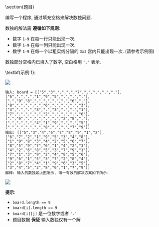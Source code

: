 \section{题目}

编写一个程序, 通过填充空格来解决数独问题. 

数独的解法需 **遵循如下规则**: 

- 数字 `1-9` 在每一行只能出现一次. 
- 数字 `1-9` 在每一列只能出现一次. 
- 数字 `1-9` 在每一个以粗实线分隔的 `3x3` 宫内只能出现一次. (请参考示例图)

数独部分空格内已填入了数字, 空白格用 `'.'` 表示. 

\textbf{示例 1}: 

![](images/37-1.png)

```
输入: board = [["5","3",".",".","7",".",".",".","."],["6",".",".","1","9","5",".",".","."],[".","9","8",".",".",".",".","6","."],["8",".",".",".","6",".",".",".","3"],["4",".",".","8",".","3",".",".","1"],["7",".",".",".","2",".",".",".","6"],[".","6",".",".",".",".","2","8","."],[".",".",".","4","1","9",".",".","5"],[".",".",".",".","8",".",".","7","9"]]
输出: [["5","3","4","6","7","8","9","1","2"],["6","7","2","1","9","5","3","4","8"],["1","9","8","3","4","2","5","6","7"],["8","5","9","7","6","1","4","2","3"],["4","2","6","8","5","3","7","9","1"],["7","1","3","9","2","4","8","5","6"],["9","6","1","5","3","7","2","8","4"],["2","8","7","4","1","9","6","3","5"],["3","4","5","2","8","6","1","7","9"]]
解释: 输入的数独如上图所示, 唯一有效的解决方案如下所示: 
```

![](images/37-2.png)

**提示**: 

- `board.length == 9`
- `board[i].length == 9`
- `board[i][j]` 是一位数字或者 `'.'`
- 题目数据 **保证** 输入数独仅有一个解